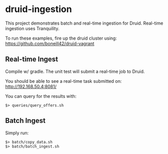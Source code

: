 # druid-ingestion

This project demonstrates batch and real-time ingestion for Druid.
Real-time ingestion uses Tranquility.

To run these examples, fire up the druid cluster using:
https://github.com/boneill42/druid-vagrant


## Real-time Ingest

Compile w/ gradle.  The unit test will submit a real-time job to Druid.

You should be able to see a real-time task submitted on:
http://192.168.50.4:8081/

You can query for the results with:
```shell
$> queries/query_offers.sh
```

## Batch Ingest

Simply run:
```shell
$> batch/copy_data.sh
$> batch/batch_ingest.sh
```

